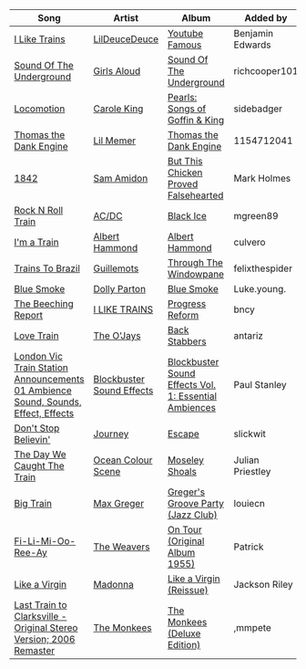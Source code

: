 | Song | Artist | Album | Added by |
|-|-|-|-|
| [I Like Trains](https://open.spotify.com/track/4Us5vMePI2R5VKoeYtIO3j) | [LilDeuceDeuce](https://open.spotify.com/artist/4Eon8wJtGHP3JNL7lB8Qml) | [Youtube Famous](https://open.spotify.com/album/6keE26GqNkLzprE0RBBzFJ) | Benjamin Edwards |
| [Sound Of The Underground](https://open.spotify.com/track/25Mn17RDbdJHiKL5SEhLnL) | [Girls Aloud](https://open.spotify.com/artist/12EtLdLfJ41vUOoVzPZIUy) | [Sound Of The Underground](https://open.spotify.com/album/46F1BBxOIi3Vg30ooBnWYX) | richcooper101 |
| [Locomotion](https://open.spotify.com/track/26cJPMmqV3h0RdUiT59sz2) | [Carole King](https://open.spotify.com/artist/319yZVtYM9MBGqmSQnMyY6) | [Pearls: Songs of Goffin & King](https://open.spotify.com/album/0rwgfoVEgvcCvuwNsamaul) | sidebadger |
| [Thomas the Dank Engine](https://open.spotify.com/track/4E16jycuwWlPbe5XX6Q0Bk) | [Lil Memer](https://open.spotify.com/artist/1fvvJI9jOyh1V5Cjb3hbHs) | [Thomas the Dank Engine](https://open.spotify.com/album/1aKC7wQodZR3cMfKsEV3qb) | 1154712041 |
| [1842](https://open.spotify.com/track/3QBeMDPyMqnqkTcIzajuJN) | [Sam Amidon](https://open.spotify.com/artist/6TTJ0xLPPNDyv4bXyukzU4) | [But This Chicken Proved Falsehearted](https://open.spotify.com/album/3vNTpXPg2fxhMv5pEGi9DH) | Mark Holmes |
| [Rock N Roll Train](https://open.spotify.com/track/4feXJ5IC3avXsVW9WNFSag) | [AC/DC](https://open.spotify.com/artist/711MCceyCBcFnzjGY4Q7Un) | [Black Ice](https://open.spotify.com/album/7qVfz4UGONwEd5nQjj0ESN) | mgreen89 |
| [I'm a Train](https://open.spotify.com/track/2ch9sJo62ctT2meP4xz6pd) | [Albert Hammond](https://open.spotify.com/artist/34E3csCxpXunPGEkOVVX2g) | [Albert Hammond](https://open.spotify.com/album/51YO1tSl0EFBwXBqGNHm0i) | culvero |
| [Trains To Brazil](https://open.spotify.com/track/0LihlyzSQVLegf3aEZIUJD) | [Guillemots](https://open.spotify.com/artist/3zD5liDjbqljSRorrrcEjs) | [Through The Windowpane](https://open.spotify.com/album/5iVSniKINEQnoDmpdsEfde) | felixthespider |
| [Blue Smoke](https://open.spotify.com/track/4TBsD2Rd9GxZ4EX9YVl4EN) | [Dolly Parton](https://open.spotify.com/artist/32vWCbZh0xZ4o9gkz4PsEU) | [Blue Smoke](https://open.spotify.com/album/3rriCqkMGvgZl6mDPbxj40) | Luke.young. |
| [The Beeching Report](https://open.spotify.com/track/2Kyx2PiWARs1xtn3yVkV8C) | [I LIKE TRAINS](https://open.spotify.com/artist/037F47ssSrdRbjfhyVbxgY) | [Progress Reform](https://open.spotify.com/album/6QLrVBJMdbhv4XLyujOrMo) | bncy |
| [Love Train](https://open.spotify.com/track/28285KFbyCq8sJofn58qlD) | [The O'Jays](https://open.spotify.com/artist/38h03gA85YYPeDPd9ER9rT) | [Back Stabbers](https://open.spotify.com/album/09jTPeDoSuJLLAwFGNUKCX) | antariz |
| [London Vic Train Station Announcements 01 Ambience Sound, Sounds, Effect, Effects](https://open.spotify.com/track/6X7ifsK0OtYnHYeou7ckox) | [Blockbuster Sound Effects](https://open.spotify.com/artist/62ulNM9iV4jAAVVAipv408) | [Blockbuster Sound Effects Vol. 1: Essential Ambiences](https://open.spotify.com/album/6dPE2eTrbPHEGl2bCla0ey) | Paul Stanley |
| [Don't Stop Believin'](https://open.spotify.com/track/4bHsxqR3GMrXTxEPLuK5ue) | [Journey](https://open.spotify.com/artist/0rvjqX7ttXeg3mTy8Xscbt) | [Escape](https://open.spotify.com/album/43wpzak9OmQfrjyksuGwp0) | slickwit |
| [The Day We Caught The Train](https://open.spotify.com/track/4oPF43XotiOin8UroIsE0t) | [Ocean Colour Scene](https://open.spotify.com/artist/5vIOGcdmx1eIkq3ZtuS12U) | [Moseley Shoals](https://open.spotify.com/album/2z6VxH2NdkmxYpTygmlI0W) | Julian Priestley |
| [Big Train](https://open.spotify.com/track/1kU7gvkApVJKQx0Th3bIt0) | [Max Greger](https://open.spotify.com/artist/0UBxZu0jeXkgbbLzxFt91y) | [Greger's Groove Party (Jazz Club)](https://open.spotify.com/album/6tao4Go6GTnocVx87V5UWP) | louiecn |
| [Fi-Li-Mi-Oo-Ree-Ay](https://open.spotify.com/track/539YTB1txu7UZtqu8Z6D1Z) | [The Weavers](https://open.spotify.com/artist/4E5eAkpbJLO40r8fWNWm6X) | [On Tour (Original Album 1955)](https://open.spotify.com/album/1TWAmSmcduXy8Wwtm45TUW) | Patrick |
| [Like a Virgin](https://open.spotify.com/track/1ZPlNanZsJSPK5h9YZZFbZ) | [Madonna](https://open.spotify.com/artist/6tbjWDEIzxoDsBA1FuhfPW) | [Like a Virgin (Reissue)](https://open.spotify.com/album/2IU9ftOgyRL2caQGWK1jjX) | Jackson Riley |
| [Last Train to Clarksville - Original Stereo Version; 2006 Remaster](https://open.spotify.com/track/3h4t9qpFktohHeUQc3hZCa) | [The Monkees](https://open.spotify.com/artist/320EPCSEezHt1rtbfwH6Ck) | [The Monkees (Deluxe Edition)](https://open.spotify.com/album/1q1LuLo92N5cl5e0GKRq7h) | ,mmpete |